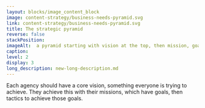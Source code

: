 ```yaml
---
layout: blocks/image_content_block
image: content-strategy/business-needs-pyramid.svg
link: content-strategy/business-needs-pyramid.svg
title: The strategic pyramid
reverse: false
stackPosition: 
imageAlt:  a pyramid starting with vision at the top, then mission, goals, strategies, tactics and objectives following. 
caption: 
level: 2
display: 3
long_description: new-long-description.md
---
```


Each agency should have a core vision, something everyone is trying to achieve. They achieve this with their missions, which have goals, then tactics to achieve those goals.
